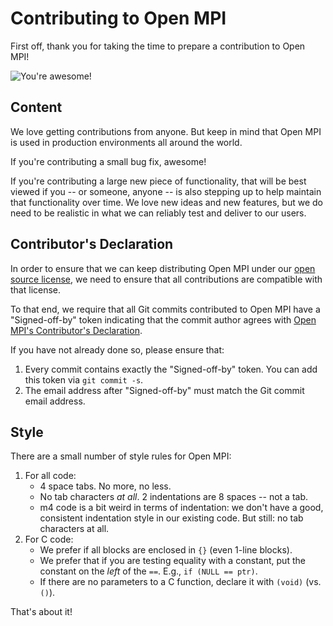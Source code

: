 # Contributing to Open MPI

First off, thank you for taking the time to prepare a contribution to
Open MPI!

![You're awesome!](https://www.open-mpi.org/images/youre-awesome.jpg)

## Content

We love getting contributions from anyone.  But keep in mind that Open
MPI is used in production environments all around the world.

If you're contributing a small bug fix, awesome!

If you're contributing a large new piece of functionality, that will
be best viewed if you -- or someone, anyone -- is also stepping up to
help maintain that functionality over time.  We love new ideas and new
features, but we do need to be realistic in what we can reliably test
and deliver to our users.

## Contributor's Declaration

In order to ensure that we can keep distributing Open MPI under our
[open source license](LICENSE), we need to ensure that all
contributions are compatible with that license.

To that end, we require that all Git commits contributed to Open MPI
have a "Signed-off-by" token indicating that the commit author agrees
with [Open MPI's Contributor's
Declaration](https://github.com/open-mpi/ompi/wiki/Admistrative-rules#contributors-declaration).

If you have not already done so, please ensure that:

1. Every commit contains exactly the "Signed-off-by" token.  You can
add this token via `git commit -s`.
1. The email address after "Signed-off-by" must match the Git commit
email address.

## Style

There are a small number of style rules for Open MPI:

1. For all code:
    * 4 space tabs.  No more, no less.
    * No tab characters *at all*.  2 indentations are 8 spaces -- not a tab.
    * m4 code is a bit weird in terms of indentation: we don't have a
      good, consistent indentation style in our existing code.  But
      still: no tab characters at all.
1. For C code:
    * We prefer if all blocks are enclosed in `{}` (even 1-line
      blocks).
    * We prefer that if you are testing equality with a constant, put
      the constant on the *left* of the `==`.  E.g., `if (NULL ==
      ptr)`.
    * If there are no parameters to a C function, declare it with
      `(void)` (vs. `()`).

That's about it!
